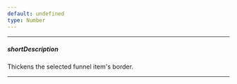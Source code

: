 ```yaml
---
default: undefined
type: Number
---
```

---
##### shortDescription
Thickens the selected funnel item's border.

---
